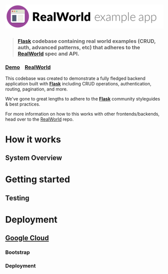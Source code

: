 # ![RealWorld Example App](logo.png)

> ### [Flask](https://flask.palletsprojects.com/) codebase containing real world examples (CRUD, auth, advanced patterns, etc) that adheres to the [RealWorld](https://github.com/gothinkster/realworld) spec and API.

### [Demo](https://demo.realworld.io/)&nbsp;&nbsp;&nbsp;&nbsp;[RealWorld](https://github.com/gothinkster/realworld)

This codebase was created to demonstrate a fully fledged backend application built with **[Flask](https://flask.palletsprojects.com/)** including CRUD operations, authentication, routing, pagination, and more.

We've gone to great lengths to adhere to the **[Flask](https://flask.palletsprojects.com/)** community styleguides & best practices.

For more information on how to this works with other frontends/backends, head over to the [RealWorld](https://github.com/gothinkster/realworld) repo.

# How it works

## System Overview

# Getting started

## Testing

# Deployment

## [Google Cloud](https://cloud.google.com/)

### Bootstrap

### Deployment

